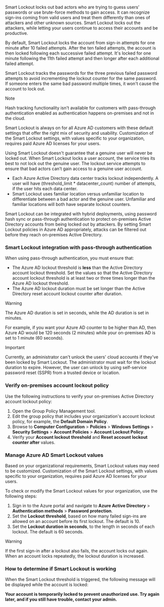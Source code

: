 Smart Lockout locks out bad actors who are trying to guess users’ passwords or use brute-force methods to gain access. It can recognize sign-ins coming from valid users and treat them differently than ones of attackers and other unknown sources. Smart Lockout locks out the attackers, while letting your users continue to access their accounts and be productive.

By default, Smart Lockout locks the account from sign-in attempts for one minute after 10 failed attempts. After the ten failed attempts, the account is then locked following each successive failed attempt. It's locked for one minute following the 11th failed attempt and then longer after each additional failed attempt.

Smart Lockout tracks the passwords for the three previous failed password attempts to avoid incrementing the lockout counter for the same password. If someone enters the same bad password multiple times, it won't cause the account to lock out.

> [!NOTE]
> Hash tracking functionality isn't available for customers with pass-through authentication enabled as authentication happens on-premises and not in the cloud.

Smart Lockout is always on for all Azure AD customers with these default settings that offer the right mix of security and usability. Customization of the Smart Lockout settings, with values specific to your organization, requires paid Azure AD licenses for your users.

Using Smart Lockout doesn't guarantee that a genuine user will never be locked out. When Smart Lockout locks a user account, the service tries its best to not lock out the genuine user. The lockout service attempts to ensure that bad actors can’t gain access to a genuine user account.

 *  Each Azure Active Directory data center tracks lockout independently. A user will have (threshold\_limit \* datacenter\_count) number of attempts, if the user hits each data center.
 *  Smart Lockout uses familiar location versus unfamiliar location to differentiate between a bad actor and the genuine user. Unfamiliar and familiar locations will both have separate lockout counters.

Smart Lockout can be integrated with hybrid deployments, using password hash sync or pass-through authentication to protect on-premises Active Directory accounts from being locked out by attackers. By setting Smart Lockout policies in Azure AD appropriately, attacks can be filtered out before they reach on-premises Active Directory.

### Smart Lockout integration with pass-through authentication

When using pass-through authentication, you must ensure that:

 *  The Azure AD lockout threshold is **less** than the Active Directory account lockout threshold. Set the values so that the Active Directory account lockout threshold is at least two or three times longer than the Azure AD lockout threshold.
 *  The Azure AD lockout duration must be set longer than the Active Directory reset account lockout counter after duration.

> [!WARNING]
> The Azure AD duration is set in seconds, while the AD duration is set in minutes.<br>

For example, if you want your Azure AD counter to be higher than AD, then Azure AD would be 120 seconds (2 minutes) while your on-premises AD is set to 1 minute (60 seconds).

> [!IMPORTANT]
> Currently, an administrator can't unlock the users' cloud accounts if they've been locked by Smart Lockout. The administrator must wait for the lockout duration to expire. However, the user can unlock by using self-service password reset (SSPR) from a trusted device or location.

### Verify on-premises account lockout policy

Use the following instructions to verify your on-premises Active Directory account lockout policy:

1.  Open the Group Policy Management tool.
2.  Edit the group policy that includes your organization's account lockout policy, for example, the **Default Domain Policy**.
3.  Browse to **Computer Configuration** &gt; **Policies** &gt; **Windows Settings** &gt; **Security Settings** &gt; **Account Policies** &gt; **Account Lockout Policy**.
4.  Verify your **Account lockout threshold** and **Reset account lockout counter after** values.

### Manage Azure AD Smart Lockout values

Based on your organizational requirements, Smart Lockout values may need to be customized. Customization of the Smart Lockout settings, with values specific to your organization, requires paid Azure AD licenses for your users.

To check or modify the Smart Lockout values for your organization, use the following steps:

1.  Sign in to the Azure portal and navigate to **Azure Active Directory** &gt; **Authentication methods** &gt; **Password protection**.
2.  Set the **Lockout threshold**, based on how many failed sign-ins are allowed on an account before its first lockout. The default is 10.
3.  Set the **Lockout duration in seconds**, to the length in seconds of each lockout. The default is 60 seconds.

> [!WARNING]
> If the first sign-in after a lockout also fails, the account locks out again. When an account locks repeatedly, the lockout duration is increased.

### How to determine if Smart Lockout is working

When the Smart Lockout threshold is triggered, the following message will be displayed while the account is locked:

**Your account is temporarily locked to prevent unauthorized use. Try again later, and if you still have trouble, contact your admin.**
